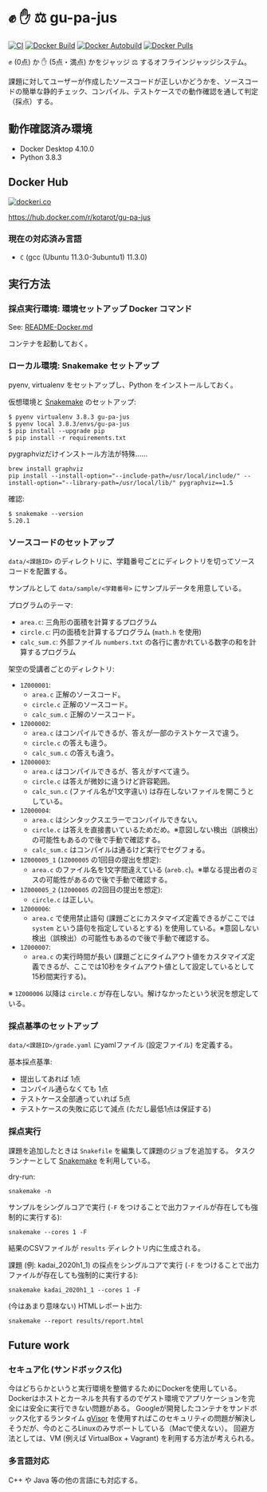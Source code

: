 # :fist: :hand: :balance_scale: gu-pa-jus

[![CI](https://github.com/kotarot/gu-pa-jus/workflows/ci/badge.svg)](https://github.com/kotarot/gu-pa-jus/actions?query=workflow%3Aci)
[![Docker Build](https://img.shields.io/docker/cloud/build/kotarot/gu-pa-jus.svg)](https://hub.docker.com/r/kotarot/gu-pa-jus/)
[![Docker Autobuild](https://img.shields.io/docker/cloud/automated/kotarot/gu-pa-jus.svg)](https://hub.docker.com/r/kotarot/gu-pa-jus/)
[![Docker Pulls](https://img.shields.io/docker/pulls/kotarot/gu-pa-jus.svg)](https://hub.docker.com/r/kotarot/gu-pa-jus/)

:fist: (0点) か :hand: (5点・満点) かをジャッジ :balance_scale: するオフラインジャッジシステム。

課題に対してユーザーが作成したソースコードが正しいかどうかを、ソースコードの簡単な静的チェック、コンパイル、テストケースでの動作確認を通して判定（採点）する。


## 動作確認済み環境

- Docker Desktop 4.10.0
- Python 3.8.3


## Docker Hub

[![dockeri.co](https://dockeri.co/image/kotarot/gu-pa-jus)](https://hub.docker.com/r/kotarot/gu-pa-jus)

https://hub.docker.com/r/kotarot/gu-pa-jus

### 現在の対応済み言語

- `C` (gcc (Ubuntu 11.3.0-3ubuntu1) 11.3.0)


## 実行方法

### 採点実行環境: 環境セットアップ Docker コマンド

See: [README-Docker.md](/README-Docker.md)

コンテナを起動しておく。

### ローカル環境: Snakemake セットアップ

pyenv, virtualenv をセットアップし、Python をインストールしておく。

仮想環境と [Snakemake](https://github.com/snakemake/snakemake) のセットアップ:
```
$ pyenv virtualenv 3.8.3 gu-pa-jus
$ pyenv local 3.8.3/envs/gu-pa-jus
$ pip install --upgrade pip
$ pip install -r requirements.txt
```

pygraphvizだけインストール方法が特殊......
```
brew install graphviz
pip install --install-option="--include-path=/usr/local/include/" --install-option="--library-path=/usr/local/lib/" pygraphviz==1.5
```

確認:
```
$ snakemake --version
5.20.1
```

### ソースコードのセットアップ

`data/<課題ID>` のディレクトリに、学籍番号ごとにディレクトリを切ってソースコードを配置する。

サンプルとして `data/sample/<学籍番号>` にサンプルデータを用意している。

プログラムのテーマ:
- `area.c`: 三角形の面積を計算するプログラム
- `circle.c`: 円の面積を計算するプログラム (`math.h` を使用)
- `calc_sum.c`: 外部ファイル `numbers.txt` の各行に書かれている数字の和を計算するプログラム

架空の受講者ごとのディレクトリ:
- `1Z000001`:
  - `area.c` 正解のソースコード。
  - `circle.c` 正解のソースコード。
  - `calc_sum.c` 正解のソースコード。
- `1Z000002`:
  - `area.c` はコンパイルできるが、答えが一部のテストケースで違う。
  - `circle.c` の答えも違う。
  - `calc_sum.c` の答えも違う。
- `1Z000003`:
  - `area.c` はコンパイルできるが、答えがすべて違う。
  - `circle.c` は答えが微妙に違うけど許容範囲。
  - `calc_sun.c` (ファイル名が1文字違い) は存在しないファイルを開こうとしている。
- `1Z000004`:
  - `area.c` はシンタックスエラーでコンパイルできない。
  - `circle.c` は答えを直接書いているためだめ。※意図しない検出（誤検出）の可能性もあるので後で手動で確認する。
  - `calc_sum.c` はコンパイルは通るけど実行でセグフォる。
- `1Z000005_1` (`1Z000005` の1回目の提出を想定):
  - `area.c` のファイル名を1文字間違えている (`areb.c`)。※単なる提出者のミスの可能性があるので後で手動で確認する。
- `1Z000005_2` (`1Z000005` の2回目の提出を想定):
  - `circle.c` は正しい。
- `1Z000006`:
  - `area.c` で使用禁止語句 (課題ごとにカスタマイズ定義できるがここでは `system` という語句を指定しているとする) を使用している。※意図しない検出（誤検出）の可能性もあるので後で手動で確認する。
- `1Z000007`:
  - `area.c` の実行時間が長い (課題ごとにタイムアウト値をカスタマイズ定義できるが、ここでは10秒をタイムアウト値として設定しているとして15秒間実行する)。

※ `1Z000006` 以降は `circle.c` が存在しない。解けなかったという状況を想定している。

### 採点基準のセットアップ

`data/<課題ID>/grade.yaml` にyamlファイル (設定ファイル) を定義する。

基本採点基準:
- 提出してあれば 1点
- コンパイル通らなくても 1点
- テストケース全部通っていれば 5点
- テストケースの失敗に応じて減点 (ただし最低1点は保証する)

### 採点実行

課題を追加したときは `Snakefile` を編集して課題のジョブを追加する。
タスクランナーとして [Snakemake](https://github.com/snakemake/snakemake) を利用している。

dry-run:
```
snakemake -n
```

サンプルをシングルコアで実行 (`-F` をつけることで出力ファイルが存在しても強制的に実行する):
```
snakemake --cores 1 -F
```

結果のCSVファイルが `results` ディレクトリ内に生成される。

課題 (例: kadai_2020h1_1) の採点をシングルコアで実行 (`-F` をつけることで出力ファイルが存在しても強制的に実行する):
```
snakemake kadai_2020h1_1 --cores 1 -F
```

(今はあまり意味ない) HTMLレポート出力:
```
snakemake --report results/report.html
```


## Future work

### セキュア化 (サンドボックス化)

今はどちらかというと実行環境を整備するためにDockerを使用している。Dockerはホストとカーネルを共有するのでゲスト環境でアプリケーションを完全には安全に実行できない問題がある。
Googleが開発したコンテナをサンドボックス化するランタイム [gVisor](https://github.com/google/gvisor) を使用すればこのセキュリティの問題が解決しそうだが、今のところLinuxのみサポートしている（Macで使えない）。
回避方法としては、VM (例えば VirtualBox + Vagrant) を利用する方法が考えられる。

### 多言語対応

C++ や Java 等の他の言語にも対応する。
